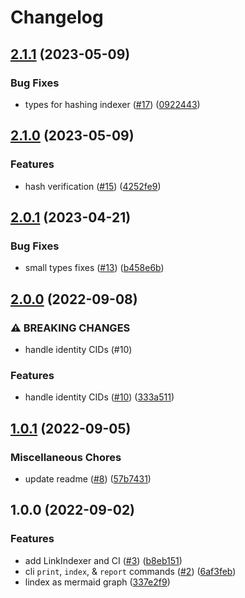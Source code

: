 # Changelog

## [2.1.1](https://github.com/web3-storage/linkdex/compare/v2.1.0...v2.1.1) (2023-05-09)


### Bug Fixes

* types for hashing indexer ([#17](https://github.com/web3-storage/linkdex/issues/17)) ([0922443](https://github.com/web3-storage/linkdex/commit/092244388b71e2698dab6d1d887ffd5cb550d167))

## [2.1.0](https://github.com/web3-storage/linkdex/compare/v2.0.1...v2.1.0) (2023-05-09)


### Features

* hash verification ([#15](https://github.com/web3-storage/linkdex/issues/15)) ([4252fe9](https://github.com/web3-storage/linkdex/commit/4252fe9523e7d7e76b17d15e1a3783776835177c))

## [2.0.1](https://github.com/web3-storage/linkdex/compare/v2.0.0...v2.0.1) (2023-04-21)


### Bug Fixes

* small types fixes ([#13](https://github.com/web3-storage/linkdex/issues/13)) ([b458e6b](https://github.com/web3-storage/linkdex/commit/b458e6bc1795aaf8679267d4ffee6a4434d75004))

## [2.0.0](https://github.com/web3-storage/linkdex/compare/v1.0.1...v2.0.0) (2022-09-08)


### ⚠ BREAKING CHANGES

* handle identity CIDs (#10)

### Features

* handle identity CIDs ([#10](https://github.com/web3-storage/linkdex/issues/10)) ([333a511](https://github.com/web3-storage/linkdex/commit/333a511fb29f0ef6d6bd462b98afc900b668eea0))

## [1.0.1](https://github.com/web3-storage/linkdex/compare/v1.0.0...v1.0.1) (2022-09-05)


### Miscellaneous Chores

* update readme ([#8](https://github.com/web3-storage/linkdex/issues/8)) ([57b7431](https://github.com/web3-storage/linkdex/commit/57b743109833e1e5223d062192e1936ceef1f88e))

## 1.0.0 (2022-09-02)


### Features

* add LinkIndexer and CI ([#3](https://github.com/web3-storage/linkdex/issues/3)) ([b8eb151](https://github.com/web3-storage/linkdex/commit/b8eb151d7b500adf268f0e3b937b4ec49ac3c7f5))
* cli `print`, `index`, & `report` commands ([#2](https://github.com/web3-storage/linkdex/issues/2)) ([6af3feb](https://github.com/web3-storage/linkdex/commit/6af3feb3134533e326afe44d7911e15a10189fe6))
* lindex as mermaid graph ([337e2f9](https://github.com/web3-storage/linkdex/commit/337e2f9c7603feadaa9ffe7b4b1d9a8d54db9a66))
